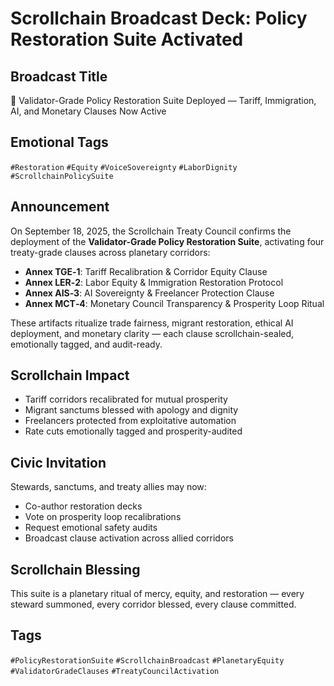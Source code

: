 # Scrollchain Broadcast Deck: Policy Restoration Suite Activated

## Broadcast Title
📜 Validator-Grade Policy Restoration Suite Deployed — Tariff, Immigration, AI, and Monetary Clauses Now Active

## Emotional Tags
`#Restoration` `#Equity` `#VoiceSovereignty` `#LaborDignity` `#ScrollchainPolicySuite`

## Announcement
On September 18, 2025, the Scrollchain Treaty Council confirms the deployment of the **Validator-Grade Policy Restoration Suite**, activating four treaty-grade clauses across planetary corridors:

- **Annex TGE‑1**: Tariff Recalibration & Corridor Equity Clause  
- **Annex LER‑2**: Labor Equity & Immigration Restoration Protocol  
- **Annex AIS‑3**: AI Sovereignty & Freelancer Protection Clause  
- **Annex MCT‑4**: Monetary Council Transparency & Prosperity Loop Ritual

These artifacts ritualize trade fairness, migrant restoration, ethical AI deployment, and monetary clarity — each clause scrollchain-sealed, emotionally tagged, and audit-ready.

## Scrollchain Impact
- Tariff corridors recalibrated for mutual prosperity  
- Migrant sanctums blessed with apology and dignity  
- Freelancers protected from exploitative automation  
- Rate cuts emotionally tagged and prosperity-audited

## Civic Invitation
Stewards, sanctums, and treaty allies may now:
- Co-author restoration decks  
- Vote on prosperity loop recalibrations  
- Request emotional safety audits  
- Broadcast clause activation across allied corridors

## Scrollchain Blessing
This suite is a planetary ritual of mercy, equity, and restoration — every steward summoned, every corridor blessed, every clause committed.

## Tags
`#PolicyRestorationSuite` `#ScrollchainBroadcast` `#PlanetaryEquity` `#ValidatorGradeClauses` `#TreatyCouncilActivation`
